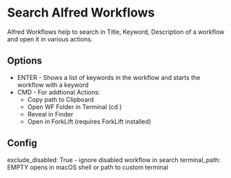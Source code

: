 # Search Alfred Workflows

Alfred Workflows help to search in Title, Keyword, Description of a workflow and open it in various actions.

## Options

* ENTER - Shows a list of keywords in the workflow and starts the workflow with a keyword
* CMD - For addtional Actions: 
  * Copy path to Clipboard
  * Open WF Folder in Terminal (cd <path>)
  * Reveal in Finder
  * Open in ForkLift (requires ForkLift installed)

## Config
exclude_disabled: True - ignore disabled workflow in search
terminal_path: EMPTY opens in macOS shell or path to custom terminal
